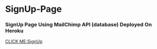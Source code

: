 # SignUp-Page
<h3>SignUp Page Using MailChimp API (database) Deployed On Heroku</h3>

<a href = "https://stormy-sea-20988.herokuapp.com/">CLICK ME:SignUp</a>
